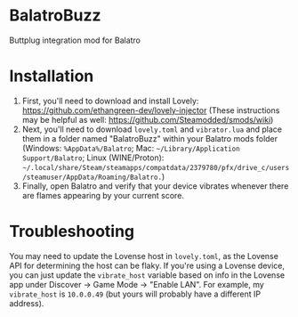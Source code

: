 # BalatroBuzz
Buttplug integration mod for Balatro

# Installation

1. First, you'll need to download and install Lovely: https://github.com/ethangreen-dev/lovely-injector (These instructions may be helpful as well: https://github.com/Steamodded/smods/wiki)
2. Next, you'll need to download `lovely.toml` and `vibrator.lua` and place them in a folder named "BalatroBuzz" within your Balatro mods folder (Windows: `%AppData%/Balatro`; Mac: `~/Library/Application Support/Balatro`; Linux (WINE/Proton): `~/.local/share/Steam/steamapps/compatdata/2379780/pfx/drive_c/users/steamuser/AppData/Roaming/Balatro.`)
3. Finally, open Balatro and verify that your device vibrates whenever there are flames appearing by your current score.

# Troubleshooting
You may need to update the Lovense host in `lovely.toml`, as the Lovense API for determining the host can be flaky. If you're using a Lovense device, you can just update the `vibrate_host` variable based on info in the Lovense app under Discover -> Game Mode -> "Enable LAN". For example, my `vibrate_host` is `10.0.0.49` (but yours will probably have a different IP address).
